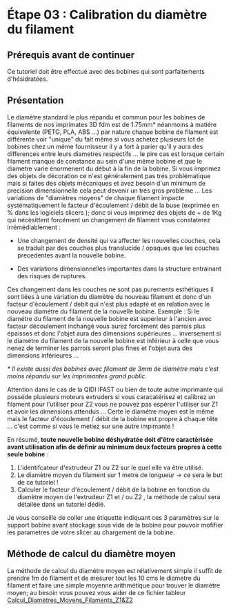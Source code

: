 # Étape 03 : Calibration du diamètre du filament

## Prérequis avant de continuer
Ce tutoriel doit être effectué avec des bobines qui sont parfaitements d'hésidratées. 

## Présentation
Le diamètre standard le plus répandu et commun pour les bobines de filaments de nos imprimates 3D fdm est de 1.75mm* néanmoins à matiére équivalente (PETG, PLA, ABS ...) par nature chaque bobine de filament est différente voir "unique" du fait même si vous achetez plusieurs lot de bobines chez un même fournisseur il y a fort à parier qu'il y aura des differences entre leurs diametres respectifs ... le pire cas est lorsque certain filament manque de constance au sein d'une même bobine et que le diametre varie énormenent du début à la fin de la bobine. Si vous imprimez des objets de décoration ce n'est généralement pas trés problématique mais si faites des objets mécaniques et avez besoin d'un minimum de precision dimensionnelle cela peut devenir un trés gros probléme ... Les variations de "diamètres moyens" de chaque filament impacte systématiquement le facteur d'écoulement / débit de la buse (exprimée en % dans les logiciels slicers ); donc si vous imprimez des objets de + de 1Kg qui nécèsittent forcément un changement de filament vous constaterez irrémédiablement :

- Une changement de densité qui va affecter les nouvelles couches, cela se traduit par des couches plus translucide / opaques que les couches precedentes avant la nouvelle bobine.
  
- Des variations dimensionnelles importantes dans la structure entrainant des risques de ruptures.

Ces changement dans les couches ne sont pas purements esthétiques il sont liées à une variation du diamètre du nouveau filament et donc d'un facteur d'écoulement / debit qui n'est plus adapté et en relation avec le nouveau diamétre du filament de la nouvelle bobine. Exemple : Si le diamétre du filament de la nouvelle bobine est superieur à l'ancien avec facteur découlement inchangé vous aurez forcément des parrois plus épaisses et donc l'objet aura des dimensions supèrieures ... inversement si le diamétre du filament de la nouvelle bobine est inférieur à celle que vous nenez de terminer les parrois seront plus fines et l'objet aura des dimensions inférieures ... 

_* Il existe aussi des bobines avec filament de 3mm de diamètre mais c'est moins répandu sur les imprimantes grand public._

Attention dans le cas de la QIDI IFAST ou bien de toute autre imprimante qui posséde plusieurs moteurs extruders si vous caracatérisez et calibrez un filament pour l'utiliser pour Z2 vous ne pouvez pas espérer l'utiliser sur Z1 et avoir les dimensions attendus ... Certe le diamétre moyen est le même mais le facteur d'écoulement / débit de la bobine est propre à chaque tête ... c'est comme si vous le metiez sur une autre impimante !

En résumé, **toute nouvelle bobine déshydratée doit d'être caractérisée avant utilisation afin de définir au minimum deux facteurs propres à cette seule bobine** :
1) L'identifcateur d'extrudeur Z1 ou Z2 sur le quel elle va être utilisé. 
2) Le diamètre moyen du filament sur 1 metre de longueur -> ce sera le but de ce tutoriel !
3) Calculer le facteur d'écoulement / débit de la bobine en fonction du diamètre moyen de l'extrudeur Z1 et / ou Z2 , la méthode de calcul sera détailée dans un tutoriel dédié.

Je vous conseille de coller une étiquette indiquant ces 3 paramètres sur le support bobine avant stockage sous vide de la bobine pour pouvoir mofifier les parametres de votre slicer au chargement de la bobine.

## Méthode de calcul du diamètre moyen

La méthode de calcul du diamètre moyen est rélativement simple il suffit de prendre 1m de filament et de mesurer tout les 10 cms le diametre du filament et faire une simple moyenne arithmétique pour trouver le diamètre moyen;  au besoin vous pouvez vous aider de ce fichier tableur [Calcul_Diamètres_Moyens_Filaments_Z1&Z2](https://github.com/sudtek/IMPRIMANTES_3D/blob/0d3eb917c344bd84f99bd5797aadb5fb99b3cbc7/QIDI/IFAST/CALIBRATION/Etape%2003/Calcul_Diam%C3%A8tres_Moyens_Filaments_Z1%26Z2.ods)


  





